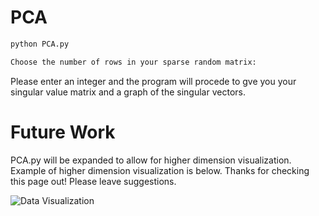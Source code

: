 # PCA

```bash
python PCA.py
```
```bash
Choose the number of rows in your sparse random matrix:
```
Please enter an integer and the program will procede to gve you your singular value matrix and a graph of the singular vectors. 

# Future Work
PCA.py will be expanded to allow for higher dimension visualization. Example of higher dimension visualization is below. Thanks for checking this page out! Please leave suggestions.

![Data Visualization](https://github.com/mridulsar/Big-Data/blob/master/PCA_1000x8_matrix.png)
